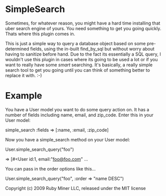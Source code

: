 SimpleSearch
============
Sometimes, for whatever reason, you might have a hard time installing that uber search engine of yours. You need something to get
you going quickly. Thats where this plugin comes in. 

This is just a simple way to query a database object based on some pre-determined fields, using the in-built find_by_sql
but without worry about having to sanitize before hand. Due to the fact its essentially a SQL query, I wouldn't use this plugin in cases where its going to be used a lot
or if you want to really have some *smart* searching. It's basically, a really simple search tool to get you going until you can think of something better to replace it with. :-)

Example
=======

You have a User model you want to do some query action on. It has a number of fields including name, email, and zip_code.
Enter this in your User model:

simple_search :fields => [:name, :email, :zip_code]

Now you have a simple_search method on your User model:

User.simple_search_query("foo") 

=> [#<User id:1, email:"foo@foo.com" ...

You can pass in the order options like this...

User.simple_search_query("foo", :order => "name DESC")

Copyright (c) 2009 Ruby Miner LLC, released under the MIT license
